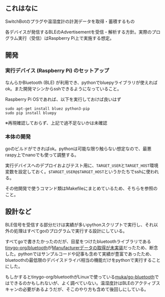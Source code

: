 ## これはなに
SwitchBotのプラグや温湿度計の計測データを取得・蓄積するもの

各デバイスが発信するBLEのAdvertisementを受信・解析する方針。実際のプログラム実行（受信）はRaspberry Pi上で実施する想定。

## 開発

### 実行デバイス (Raspberry Pi) のセットアップ
なんらかBluetooth (BLE) が利用でき、pythonでbluepyライブラリが使えればok。また開発マシンからsshできるようになっていること。

Raspberry Pi OSであれば、以下を実行しておけば良いはず
```shell
sudo apt-get install bluez python3-pip
sudo pip install bluepy
```
※再現確認しておらず、上記で過不足ないかは未確認

### 本体の開発
goのビルドができればok。pythonは可能な限り触らない想定なので、最悪raspy上でnanoでも使って調整する。

実行デバイスへのデプロイおよびテスト用に、`TARGET_USER`と`TARGET_HOST`環境変数を設定しておく。`$TARGET_USER@$TARGET_HOST`というかたちでsshに使われる。

その他開発で使うコマンド類はMakefileにまとめているため、そちらを参照のこと。


## 設計など
BLE信号を受信する部分だけは実績が多いpythonスクリプトで実行し、それ以外の処理はすべてgoのプログラムで実行する設計にしている。

すべてgoで書きたかったのだが、目星をつけたbluetoothライブラリである[tinygo-org/bluetooth](https://github.com/tinygo-org/bluetooth)が[Manufacturerデータの取得が未実装](https://github.com/tinygo-org/bluetooth/issues/41#issuecomment-716163103)だったため、断念した。pythonではサンプルコードや記事も含めて実績が豊富であったため、bluetoothの最低限のデバイスドライバ相当の機能だけをpythonで実行することにした。

もしかするとtinygo-org/bluetoothがLinuxで使っている[muka/go-bluetooth](https://github.com/muka/go-bluetooth)ではできるのかもしれないが、よく調べていない。温湿度計はBLEのアクティブスキャンの必要があるようだが、そこのやり方も含めて後回しにしている。
